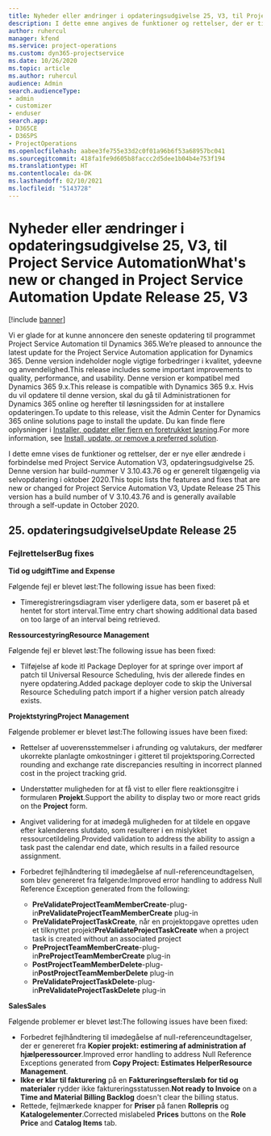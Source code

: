 ```yaml
---
title: Nyheder eller ændringer i opdateringsudgivelse 25, V3, til Project Service Automation
description: I dette emne angives de funktioner og rettelser, der er tilgængelige til Project Service Automation, opdateringsudgivelse 25, V3.
author: ruhercul
manager: kfend
ms.service: project-operations
ms.custom: dyn365-projectservice
ms.date: 10/26/2020
ms.topic: article
ms.author: ruhercul
audience: Admin
search.audienceType:
- admin
- customizer
- enduser
search.app:
- D365CE
- D365PS
- ProjectOperations
ms.openlocfilehash: aabee3fe755e33d2c0f01a96b6f53a68957bc041
ms.sourcegitcommit: 418fa1fe9d605b8faccc2d5dee1b04b4e753f194
ms.translationtype: HT
ms.contentlocale: da-DK
ms.lasthandoff: 02/10/2021
ms.locfileid: "5143728"
---
```

# <a name="whats-new-or-changed-in-project-service-automation-update-release-25-v3"></a><span data-ttu-id="97e66-103">Nyheder eller ændringer i opdateringsudgivelse 25, V3, til Project Service Automation</span><span class="sxs-lookup"><span data-stu-id="97e66-103">What's new or changed in Project Service Automation Update Release 25, V3</span></span>

[!include [banner](../includes/psa-now-project-operations.md)]

<span data-ttu-id="97e66-104">Vi er glade for at kunne annoncere den seneste opdatering til programmet Project Service Automation til Dynamics 365.</span><span class="sxs-lookup"><span data-stu-id="97e66-104">We’re pleased to announce the latest update for the Project Service Automation application for Dynamics 365.</span></span> <span data-ttu-id="97e66-105">Denne version indeholder nogle vigtige forbedringer i kvalitet, ydeevne og anvendelighed.</span><span class="sxs-lookup"><span data-stu-id="97e66-105">This release includes some important improvements to quality, performance, and usability.</span></span> <span data-ttu-id="97e66-106">Denne version er kompatibel med Dynamics 365 9.x.</span><span class="sxs-lookup"><span data-stu-id="97e66-106">This release is compatible with Dynamics 365 9.x.</span></span> <span data-ttu-id="97e66-107">Hvis du vil opdatere til denne version, skal du gå til Administrationen for Dynamics 365 online og herefter til løsningssiden for at installere opdateringen.</span><span class="sxs-lookup"><span data-stu-id="97e66-107">To update to this release, visit the Admin Center for Dynamics 365 online solutions page to install the update.</span></span> <span data-ttu-id="97e66-108">Du kan finde flere oplysninger i [Installer, opdater eller fjern en foretrukket løsning](https://docs.microsoft.com/power-platform/admin/install-remove-preferred-solution).</span><span class="sxs-lookup"><span data-stu-id="97e66-108">For more information, see [Install, update, or remove a preferred solution](https://docs.microsoft.com/power-platform/admin/install-remove-preferred-solution).</span></span>

<span data-ttu-id="97e66-109">I dette emne vises de funktioner og rettelser, der er nye eller ændrede i forbindelse med Project Service Automation V3, opdateringsudgivelse 25. Denne version har build-nummer V 3.10.43.76 og er generelt tilgængelig via selvopdatering i oktober 2020.</span><span class="sxs-lookup"><span data-stu-id="97e66-109">This topic lists the features and fixes that are new or changed for Project Service Automation V3, Update Release 25 This version has a build number of V 3.10.43.76 and is generally available through a self-update in October 2020.</span></span>

## <a name="update-release-25"></a><span data-ttu-id="97e66-110">25. opdateringsudgivelse</span><span class="sxs-lookup"><span data-stu-id="97e66-110">Update Release 25</span></span>

### <a name="bug-fixes"></a><span data-ttu-id="97e66-111">Fejlrettelser</span><span class="sxs-lookup"><span data-stu-id="97e66-111">Bug fixes</span></span>

<span data-ttu-id="97e66-112">**Tid og udgift**</span><span class="sxs-lookup"><span data-stu-id="97e66-112">**Time and Expense**</span></span>

<span data-ttu-id="97e66-113">Følgende fejl er blevet løst:</span><span class="sxs-lookup"><span data-stu-id="97e66-113">The following issue has been fixed:</span></span>

- <span data-ttu-id="97e66-114">Timeregistreringsdiagram viser yderligere data, som er baseret på et hentet for stort interval.</span><span class="sxs-lookup"><span data-stu-id="97e66-114">Time entry chart showing additional data based on too large of an interval being retrieved.</span></span>

<span data-ttu-id="97e66-115">**Ressourcestyring**</span><span class="sxs-lookup"><span data-stu-id="97e66-115">**Resource Management**</span></span>

<span data-ttu-id="97e66-116">Følgende fejl er blevet løst:</span><span class="sxs-lookup"><span data-stu-id="97e66-116">The following issue has been fixed:</span></span>

- <span data-ttu-id="97e66-117">Tilføjelse af kode itl Package Deployer for at springe over import af patch til Universal Resource Scheduling, hvis der allerede findes en nyere opdatering.</span><span class="sxs-lookup"><span data-stu-id="97e66-117">Added package deployer code to skip the Universal Resource Scheduling patch import if a higher version patch already exists.</span></span>

<span data-ttu-id="97e66-118">**Projektstyring**</span><span class="sxs-lookup"><span data-stu-id="97e66-118">**Project Management**</span></span>

<span data-ttu-id="97e66-119">Følgende problemer er blevet løst:</span><span class="sxs-lookup"><span data-stu-id="97e66-119">The following issues have been fixed:</span></span>

- <span data-ttu-id="97e66-120">Rettelser af uoverensstemmelser i afrunding og valutakurs, der medfører ukorrekte planlagte omkostninger i gitteret til projektsporing.</span><span class="sxs-lookup"><span data-stu-id="97e66-120">Corrected rounding and exchange rate discrepancies resulting in incorrect planned cost in the project tracking grid.</span></span>
- <span data-ttu-id="97e66-121">Understøtter muligheden for at få vist to eller flere reaktionsgitre i formularen **Projekt**.</span><span class="sxs-lookup"><span data-stu-id="97e66-121">Support the ability to display two or more react grids on the **Project** form.</span></span>
- <span data-ttu-id="97e66-122">Angivet validering for at imødegå muligheden for at tildele en opgave efter kalenderens slutdato, som resulterer i en mislykket ressourcetildeling.</span><span class="sxs-lookup"><span data-stu-id="97e66-122">Provided validation to address the ability to assign a task past the calendar end date, which results in a failed resource assignment.</span></span>
- <span data-ttu-id="97e66-123">Forbedret fejlhåndtering til imødegåelse af null-referenceundtagelsen, som blev genereret fra følgende:</span><span class="sxs-lookup"><span data-stu-id="97e66-123">Improved error handling to address Null Reference Exception generated from the following:</span></span>

    - <span data-ttu-id="97e66-124">**PreValidateProjectTeamMemberCreate**-plug-in</span><span class="sxs-lookup"><span data-stu-id="97e66-124">**PreValidateProjectTeamMemberCreate** plug-in</span></span>
    - <span data-ttu-id="97e66-125">**PreValidateProjectTaskCreate**, når en projektopgave oprettes uden et tilknyttet projekt</span><span class="sxs-lookup"><span data-stu-id="97e66-125">**PreValidateProjectTaskCreate** when a project task is created without an associated project</span></span>
    - <span data-ttu-id="97e66-126">**PreProjectTeamMemberCreate**-plug-in</span><span class="sxs-lookup"><span data-stu-id="97e66-126">**PreProjectTeamMemberCreate** plug-in</span></span>
    - <span data-ttu-id="97e66-127">**PostProjectTeamMemberDelete**-plug-in</span><span class="sxs-lookup"><span data-stu-id="97e66-127">**PostProjectTeamMemberDelete** plug-in</span></span>
    - <span data-ttu-id="97e66-128">**PreValidateProjectTaskDelete**-plug-in</span><span class="sxs-lookup"><span data-stu-id="97e66-128">**PreValidateProjectTaskDelete** plug-in</span></span>

<span data-ttu-id="97e66-129">**Sales**</span><span class="sxs-lookup"><span data-stu-id="97e66-129">**Sales**</span></span>

<span data-ttu-id="97e66-130">Følgende problemer er blevet løst:</span><span class="sxs-lookup"><span data-stu-id="97e66-130">The following issues have been fixed:</span></span>

- <span data-ttu-id="97e66-131">Forbedret fejlhåndtering til imødegåelse af null-referenceundtagelser, der er genereret fra **Kopier projekt: estimering af administration af hjælperessourcer**.</span><span class="sxs-lookup"><span data-stu-id="97e66-131">Improved error handling to address Null Reference Exceptions generated from **Copy Project: Estimates HelperResource Management**.</span></span>
- <span data-ttu-id="97e66-132">**Ikke er klar til fakturering** på en **Faktureringsefterslæb for tid og materialer** rydder ikke faktureringsstatussen.</span><span class="sxs-lookup"><span data-stu-id="97e66-132">**Not ready to Invoice** on a **Time and Material Billing Backlog** doesn't clear the billing status.</span></span>
- <span data-ttu-id="97e66-133">Rettede, fejlmærkede knapper for **Priser** på fanen **Rollepris** og **Katalogelementer**.</span><span class="sxs-lookup"><span data-stu-id="97e66-133">Corrected mislabeled **Prices** buttons on the **Role Price** and **Catalog Items** tab.</span></span>
